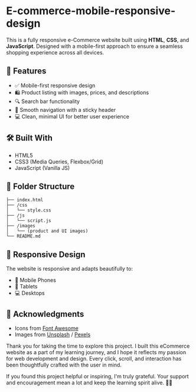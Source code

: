 # E-commerce-mobile-responsive-design

This is a fully responsive e-Commerce website built using **HTML**, **CSS**, and **JavaScript**. Designed with a mobile-first approach to ensure a seamless shopping experience across all devices.

## 🚀 Features

* ✅ Mobile-first responsive design
* 🛍️ Product listing with images, prices, and descriptions
* 🔍 Search bar functionality
* 🧭 Smooth navigation with a sticky header
* 💻 Clean, minimal UI for better user experience

## 🛠️ Built With

* HTML5
* CSS3 (Media Queries, Flexbox/Grid)
* JavaScript (Vanilla JS)

## 📁 Folder Structure

```
├── index.html
├── /css
│   └── style.css
├── /js
│   └── script.js
├── /images
│   └── (product and UI images)
└── README.md
```

## 📱 Responsive Design

The website is responsive and adapts beautifully to:

* 📱 Mobile Phones
* 📱 Tablets
* 💻 Desktops



## 🙌 Acknowledgments

* Icons from [Font Awesome](https://fontawesome.com/)
* Images from [Unsplash](https://unsplash.com/) / [Pexels](https://pexels.com/)



Thank you for taking the time to explore this project. I built this eCommerce website as a part of my learning journey, and I hope it reflects my passion for web development and design. Every click, scroll, and interaction has been thoughtfully crafted with the user in mind.

If you found this project helpful or inspiring, I'm truly grateful. Your support and encouragement mean a lot and keep the learning spirit alive. 🌱✨
